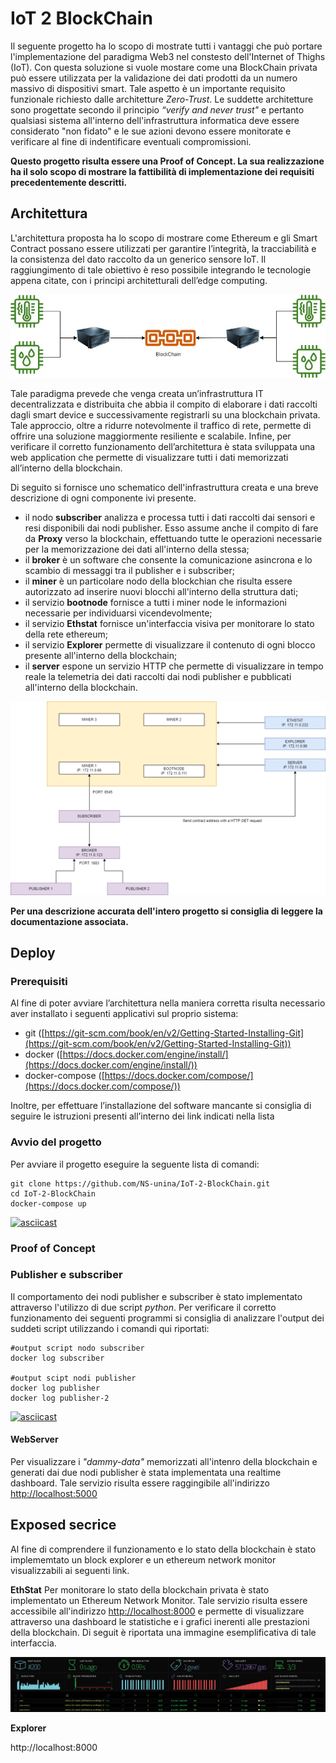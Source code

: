 # IoT 2 BlockChain 

Il seguente progetto ha lo scopo di mostrate tutti i vantaggi che può portare l'implementazione del paradigma Web3 nel constesto dell'Internet of Thighs (IoT). Con questa soluzione si vuole mostare come una BlockChain privata può essere utilizzata per la validazione dei dati prodotti da un numero massivo di dispositivi smart. Tale aspetto è un importante requisito funzionale richiesto dalle architetture *Zero-Trust*. Le suddette architetture sono progettate secondo il principio *“verify and never trust"* e pertanto qualsiasi sistema all'interno dell'infrastruttura informatica deve essere considerato "non fidato" e le sue azioni devono essere monitorate e verificare al fine di indentificare eventuali compromissioni. 

**Questo progetto risulta essere una Proof of Concept. La sua realizzazione ha il solo scopo di mostrare la fattibilità di implementazione dei requisiti precedentemente descritti.**

## Architettura
L'architettura proposta ha lo scopo di mostrare come Ethereum e gli Smart Contract possano essere utilizzati per garantire l’integrità, la tracciabilità e la consistenza del dato raccolto da un generico sensore IoT. Il raggiungimento di tale obiettivo è reso possibile integrando le tecnologie appena citate, con i principi architetturali dell’edge computing.

![IoT2Blockchain-arch](/img/edgeComputing.jpg)

Tale paradigma prevede che venga creata un’infrastruttura IT decentralizzata e distribuita che abbia il compito di elaborare i dati raccolti dagli smart device e successivamente registrarli su una blockchain privata. Tale approccio, oltre a ridurre notevolmente il traffico di rete, permette di offrire una soluzione maggiormente resiliente e scalabile. Infine, per verificare il corretto funzionamento dell’architettura è stata sviluppata una web application che permette di visualizzare tutti i dati memorizzati all’interno della blockchain.

Di seguito si fornisce uno schematico dell'infrastruttura creata e una breve descrizione di ogni componente ivi presente.

- il nodo **subscriber** analizza e processa tutti i dati raccolti dai sensori e resi disponibili dai nodi publisher. Esso assume anche il compito di fare da **Proxy** verso la blockchain, effettuando tutte le operazioni necessarie per la memorizzazione dei dati all'interno della stessa;
- il **broker** è un software che consente la comunicazione asincrona e lo scambio di messaggi tra il publisher e i subscriber;
- il **miner** è un particolare nodo della blockchian che risulta essere autorizzato ad inserire nuovi blocchi all'interno della struttura dati;
- il servizio **bootnode** fornisce a tutti i miner node le informazioni necessarie per individuarsi vicendevolmente;
- il servizio **Ethstat** fornisce un'interfaccia visiva per monitorare lo stato della rete ethereum;
- il servizio **Explorer** permette di visualizzare il contenuto di ogni blocco presente all'interno della blockchain;
- il **server** espone un servizio HTTP che permette di visualizzare in tempo reale la telemetria dei dati raccolti dai nodi publisher e pubblicati all'interno della blockchain. 

![IoT2Blockchain-arch](/img/IoT2Blockchain-arch.png)

**Per una descrizione accurata dell'intero progetto si consiglia di leggere la documentazione associata.**

## Deploy 

### Prerequisiti 

Al fine di poter avviare l’architettura nella maniera corretta risulta necessario aver installato i seguenti applicativi sul proprio sistema:

- git ([https://git-scm.com/book/en/v2/Getting-Started-Installing-Git](https://git-scm.com/book/en/v2/Getting-Started-Installing-Git))
- docker ([https://docs.docker.com/engine/install/](https://docs.docker.com/engine/install/))
- docker-compose ([https://docs.docker.com/compose/](https://docs.docker.com/compose/))

Inoltre, per effettuare l’installazione del software mancante si consiglia di seguire le istruzioni presenti all’interno dei link indicati nella lista

### Avvio del progetto

Per avviare il progetto eseguire la seguente lista di comandi:
```
git clone https://github.com/NS-unina/IoT-2-BlockChain.git
cd IoT-2-BlockChain
docker-compose up 
```

[![asciicast](https://asciinema.org/a/4V3ZJUayAs10ae3LnpQu41dx1.svg)](https://asciinema.org/a/4V3ZJUayAs10ae3LnpQu41dx1)

### Proof of Concept 

### Publisher e subscriber
Il comportamento dei nodi publisher e subscriber è stato implementato attraverso l'utilizzo di due script *python*. Per verificare il corretto funzionamento dei seguenti programmi si consiglia di analizzare l'output dei suddeti script utilizzando i comandi qui riportati:
```
#output script nodo subscriber
docker log subscriber

#output scipt nodi publisher
docker log publisher
docker log publisher-2
```

[![asciicast](https://asciinema.org/a/FRKzICdA1rIMrkOZpuB7dUBtv.svg)](https://asciinema.org/a/FRKzICdA1rIMrkOZpuB7dUBtv)

#### WebServer
Per visualizzare i *"dammy-data"* memorizzati all'intenro della blockchain e generati dai due nodi publisher è stata implementata una realtime dashboard. Tale servizio risulta essere raggingibile all'indirizzo [http://localhost:5000](http://localhost:5000)

## Exposed secrice 
Al fine di comprendere il funzionamento e lo stato della blockchain è stato implememtato un block explorer e un ethereum network monitor visualizzabili ai seguenti link.

**EthStat**
Per monitorare lo stato della blockchain privata è stato implementato un Ethereum Network Monitor. Tale servizio risulta essere accessibile all'indirizzo [http://localhost:8000](http://localhost:8000) e permette di visualizzare attraverso una dashboard le statistiche e i grafici inerenti alle prestazioni della blockchain. Di seguit è riportata una immagine esemplificativa di tale interfaccia.

![IoT2Blockchain-arch](/img/ethStat.png)


**Explorer**

http://localhost:8000

